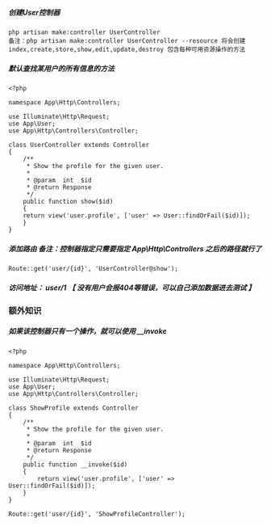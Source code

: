##### 创建User控制器

```
php artisan make:controller UserController
备注：php artisan make:controller UserController --resource 将会创建 index,create,store,show,edit,update,destroy 包含每种可用资源操作的方法
```

##### 默认查找某用户的所有信息的方法

```
<?php

namespace App\Http\Controllers;

use Illuminate\Http\Request;
use App\User;
use App\Http\Controllers\Controller;

class UserController extends Controller
{
    /**
     * Show the profile for the given user.
     *
     * @param  int  $id
     * @return Response
     */
    public function show($id)
    {
    return view('user.profile', ['user' => User::findOrFail($id)]);
    }
}
```

##### 添加路由 备注：控制器指定只需要指定 App\Http\Controllers 之后的路径就行了

```
Route::get('user/{id}', 'UserController@show');
```

##### 访问地址： user/1 【 没有用户会报404等错误，可以自己添加数据进去测试 】

### 

### 额外知识

##### 如果该控制器只有一个操作，就可以使用 \_\_invoke

```
<?php

namespace App\Http\Controllers;

use Illuminate\Http\Request;
use App\User;
use App\Http\Controllers\Controller;

class ShowProfile extends Controller
{
    /**
     * Show the profile for the given user.
     *
     * @param  int  $id
     * @return Response
     */
    public function __invoke($id)
    {
        return view('user.profile', ['user' => User::findOrFail($id)]);
    }
}

Route::get('user/{id}', 'ShowProfileController');
```



